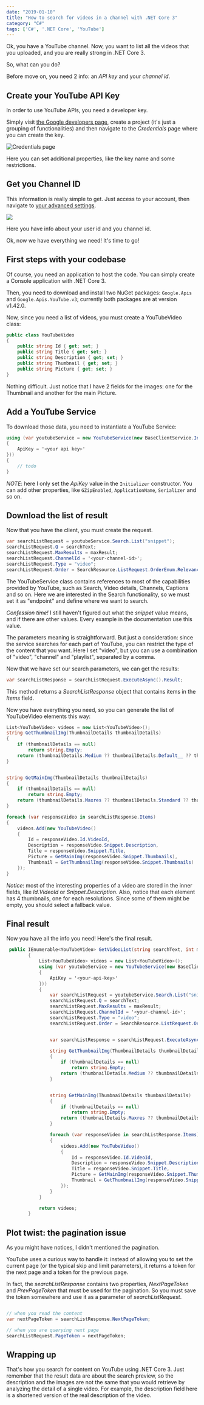 ```yaml
---
date: "2019-01-10"
title: "How to search for videos in a channel with .NET Core 3"
category: "C#"
tags: ['C#', '.NET Core', 'YouTube']
---
```


Ok, you have a YouTube channel. Now, you want to list all the videos that you uploaded, and you are really strong in .NET Core 3.

So, what can you do?

Before move on, you need 2 info: an _API key_ and your _channel id_.

## Create your YouTube API Key
In order to use YouTube APIs, you need a developer key.

Simply visit [the Google developers page](https://console.developers.google.com/getting-started), create a project (it's just a grouping of functionalities) and then navigate to the _Credentials_ page where you can create the key.

![Credentials page](./Credential-page.png)

Here you can set additional properties, like the key name and some restrictions.

## Get you Channel ID

This information is really simple to get. Just access to your account, then navigate to [your advanced settings](https://www.youtube.com/account_advanced).

![](yt-settings.png)

Here you have info about your user id and you channel id. 

Ok, now we have everything we need! It's time to go!

## First steps with your codebase

Of course, you need an application to host the code. You can simply create a Console application with .NET Core 3.

Then, you need to download and install two NuGet packages: `Google.Apis` and `Google.Apis.YouTube.v3`; currently both packages are at version v1.42.0.

Now, since you need a list of videos, you must create a YouTubeVideo class:

```csharp
public class YouTubeVideo
{
    public string Id { get; set; }
    public string Title { get; set; }
    public string Description { get; set; } 
    public string Thumbnail { get; set; }
    public string Picture { get; set; }
}
```
Nothing difficult. Just notice that I have 2 fields for the images: one for the Thumbnail and another for the main Picture.

## Add a YouTube Service

To download those data, you need to instantiate a YouTube Service:

```csharp
using (var youtubeService = new YouTubeService(new BaseClientService.Initializer()
{
    ApiKey = '<your api key>'
}))
{
    // todo 
}
```

_NOTE_: here I only set the _ApiKey_ value in the `Initializer` constructor. You can add other properties, like `GZipEnabled`, `ApplicationName`, `Serializer` and so on.

## Download the list of result

Now that you have the client, you must create the request.

```csharp
var searchListRequest = youtubeService.Search.List("snippet");
searchListRequest.Q = searchText;
searchListRequest.MaxResults = maxResult;
searchListRequest.ChannelId = '<your-channel-id>';
searchListRequest.Type = "video";
searchListRequest.Order = SearchResource.ListRequest.OrderEnum.Relevance;
```
The YouTubeService class contains references to most of the capabilities provided by YouTube, such as Search, Video details, Channels, Captions and so on. Here we are interested in the Search functionality, so we must set it as "endpoint" and define where we want to search.

_Confession time!_ I still haven't figured out what the _snippet_ value means, and if there are other values. Every example in the documentation use this value.

The parameters meaning is straightforward. But just a consideration: since the service searches for each part of YouTube, you can restrict the type of the content that you want. Here I set "video", but you can use a combination of "video", "channel" and "playlist", separated by a comma. 


Now that we have set our search parameters, we can get the results:
```csharp
var searchListResponse = searchListRequest.ExecuteAsync().Result;
```

This method returns a _SearchListResponse_ object that contains items in the _Items_ field.

Now you have everything you need, so you can generate the list of YouTubeVideo elements this way:

```csharp
List<YouTubeVideo> videos = new List<YouTubeVideo>();
string GetThumbnailImg(ThumbnailDetails thumbnailDetails)
{
    if (thumbnailDetails == null)
        return string.Empty;
    return (thumbnailDetails.Medium ?? thumbnailDetails.Default__ ?? thumbnailDetails.High)?.Url;
}


string GetMainImg(ThumbnailDetails thumbnailDetails)
{
    if (thumbnailDetails == null)
        return string.Empty;
    return (thumbnailDetails.Maxres ?? thumbnailDetails.Standard ?? thumbnailDetails.High)?.Url;
}

foreach (var responseVideo in searchListResponse.Items)
{
    videos.Add(new YouTubeVideo()
    {
        Id = responseVideo.Id.VideoId, 
        Description = responseVideo.Snippet.Description,
        Title = responseVideo.Snippet.Title,
        Picture = GetMainImg(responseVideo.Snippet.Thumbnails),
        Thumbnail = GetThumbnailImg(responseVideo.Snippet.Thumbnails)
    });
}
```

_Notice_: most of the interesting properties of a video are stored in the inner fields, like _Id.VideoId_ or _Snippet.Description_. Also, notice that each element has 4 thumbnails, one for each resolutions. Since some of them might be empty, you should select a fallback value.

## Final result
Now you have all the info you need! Here's the final result.

```csharp
 public IEnumerable<YouTubeVideo> GetVideoList(string searchText, int maxResult)
        {
            List<YouTubeVideo> videos = new List<YouTubeVideo>();
            using (var youtubeService = new YouTubeService(new BaseClientService.Initializer()
            {
                ApiKey = '<your-api-key>'
            }))
            {
                var searchListRequest = youtubeService.Search.List("snippet");
                searchListRequest.Q = searchText;
                searchListRequest.MaxResults = maxResult;
                searchListRequest.ChannelId = '<your-channel-id>';
                searchListRequest.Type = "video";
                searchListRequest.Order = SearchResource.ListRequest.OrderEnum.Relevance;


                var searchListResponse = searchListRequest.ExecuteAsync().Result;

                string GetThumbnailImg(ThumbnailDetails thumbnailDetails)
                {
                    if (thumbnailDetails == null)
                        return string.Empty;
                    return (thumbnailDetails.Medium ?? thumbnailDetails.Default__ ?? thumbnailDetails.High)?.Url;
                }


                string GetMainImg(ThumbnailDetails thumbnailDetails)
                {
                    if (thumbnailDetails == null)
                        return string.Empty;
                    return (thumbnailDetails.Maxres ?? thumbnailDetails.Standard ?? thumbnailDetails.High)?.Url;
                }

                foreach (var responseVideo in searchListResponse.Items)
                {
                    videos.Add(new YouTubeVideo()
                    {
                        Id = responseVideo.Id.VideoId,
                        Description = responseVideo.Snippet.Description,
                        Title = responseVideo.Snippet.Title,
                        Picture = GetMainImg(responseVideo.Snippet.Thumbnails),
                        Thumbnail = GetThumbnailImg(responseVideo.Snippet.Thumbnails)
                    });
                }
            }

            return videos;
        }
```

## Plot twist: the pagination issue
As you might have notices, I didn't mentioned the pagination.

YouTube uses a curious way to handle it: instead of allowing you to set the current page (or the typical skip and limit parameters), it returns a token for the next page and a token for the previous page.

In fact, the _searchListResponse_ contains two properties, _NextPageToken_ and _PrevPageToken_ that must be used for the pagination. So you must save the token somewhere and use it as a parameter of _searchListRequest_.


```csharp

// when you read the content
var nextPageToken = searchListResponse.NextPageToken;

// when you are querying next page
searchListRequest.PageToken = nextPageToken;

```

## Wrapping up
That's how you search for content on YouTube using .NET Core 3. 
Just remember that the result data are about the search preview, so the description and the images are not the same that you would retrieve by analyzing the detail of a single video. For example, the description field here is a shortened version of the real description of the video.
